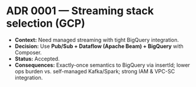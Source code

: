 # ADR 0001 — Streaming stack selection (GCP)

- **Context:** Need managed streaming with tight BigQuery integration.
- **Decision:** Use **Pub/Sub + Dataflow (Apache Beam) + BigQuery** with Composer.
- **Status:** Accepted.
- **Consequences:** Exactly-once semantics to BigQuery via insertId; lower ops burden vs. self-managed Kafka/Spark; strong IAM & VPC-SC integration.
